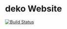 # deko Website

[![Build Status](https://travis-ci.org/Hi9Here/deko.svg?branch=master)](https://travis-ci.org/Hi9Here/deko)

